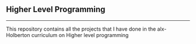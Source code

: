 ## Higher Level Programming
---
This repository contains all the projects that I have done in the alx-Holberton curriculum on Higher level programming
